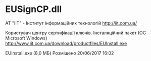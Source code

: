 # EUSignCP.dll 	

АТ "ІІТ" - Інститут інформаційних технологій
http://iit.com.ua/

Користувач центру сертифікації ключів. Інсталяційний пакет (ОС Microsoft Windows)
http://www.iit.com.ua/download/productfiles/EUInstall.exe

EUInstall.exe (8,0 МБ) 
Розміщено 20/06/2017 16:02

